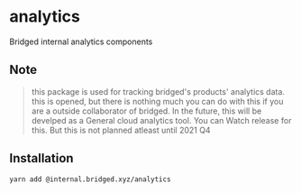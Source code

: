 # analytics
Bridged internal analytics components


## Note
> this package is used for tracking bridged's products' analytics data. this is opened, but there is nothing much you can do with this if you are a outside collaborator of bridged. In the future, this will be develped as a General cloud analytics tool. You can Watch release for this. But this is not planned atleast until 2021 Q4


## Installation
```
yarn add @internal.bridged.xyz/analytics
```
